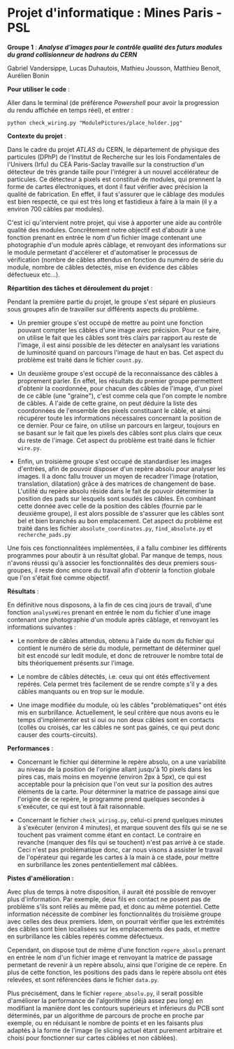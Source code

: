 # Projet d'informatique : Mines Paris - PSL

**Groupe 1** : **_Analyse d’images pour le contrôle qualité des futurs modules du grand collisionneur de hadrons du CERN_**

Gabriel Vandersippe, Lucas Duhautois, Mathieu Jousson, Matthieu Benoit, Aurélien Bonin

**Pour utiliser le code** :

Aller dans le terminal (de préférence _Powershell_ pour avoir la progression du rendu affichée en temps réel), et entrer :

```
python check_wiring.py "ModulePictures/place_holder.jpg"
```

**Contexte du projet** :

Dans le cadre du projet _ATLAS_ du CERN, le département de physique des particules (DPhP) de l'Institut de Recherche sur les lois Fondamentales de l'Univers (Irfu) du CEA Paris-Saclay travaille sur la construction d'un détecteur de très grande taille pour l'intégrer à un nouvel accélérateur de particules. Ce détecteur à pixels est constitué de modules, qui prennent la forme de cartes électroniques, et dont il faut vérifier avec précision la qualité de fabrication. En effet, il faut s'assurer que le câblage des modules est bien respecté, ce qui est très long et fastidieux à faire à la main (il y a environ 700 câbles par modules).

C'est ici qu'intervient notre projet, qui vise à apporter une aide au contrôle qualité des modules. Concrêtement notre objectif est d'aboutir à une fonction prenant en entrée le nom d'un fichier image contenant une photographie d'un module après câblage, et renvoyant des informations sur le module permetant d'accélerer et d'automatiser le processus de vérification (nombre de câbles attendus en fonction du numéro de série du module, nombre de câbles detectés, mise en évidence des câbles défectueux etc...).

**Répartition des tâches et déroulement du projet** :

Pendant la première partie du projet, le groupe s'est séparé en plusieurs sous groupes afin de travailler sur différents aspects du problème.

- Un premier groupe s'est occupé de mettre au point une fonction pouvant compter les câbles d'une image avec précision. Pour ce faire, on utilise le fait que les câbles sont très clairs par rapport au reste de l'image, il est ainsi possible de les détecter en analysant les variations de luminosité quand on parcours l'image de haut en bas. Cet aspect du problème est traité dans le fichier `count.py`.

- Un deuxième groupe s'est occupé de la reconnaissance des câbles à proprement parler. En effet, les résultats du premier groupe permettent d'obtenir la coordonnée, pour chacun des câbles de l'image, d'un pixel de ce câble (une "graine"), c'est comme cela que l'on compte le nombre de câbles. A l'aide de cette graine, on peut déduire la liste des coordonnées de l'ensemble des pixels constituant le câble, et ainsi récupérer toute les informations nécessaires concernant la position de ce dernier. Pour ce faire, on utilise un parcours en largeur, toujours en se basant sur le fait que les pixels des câbles sont plus clairs que ceux du reste de l'image. Cet aspect du problème est traité dans le fichier `wire.py`.

- Enfin, un troisième groupe s'est occupé de standardiser les images d'entrées, afin de pouvoir disposer d'un repère absolu pour analyser les images. Il a donc fallu trouver un moyen de recadrer l'image (rotation, translation, dilatation) grâce à des matrices de changement de base. L'utilité du repère absolu réside dans le fait de pouvoir déterminer la position des pads sur lesquels sont soudés les câbles. En combinant cette donnée avec celle de la position des câbles (fournie par le deuxième groupe), il est alors possible de s'assurer que les câbles sont bel et bien branchés au bon emplacement. Cet aspect du problème est traité dans les fichier `absolute_coordinates.py`, `find_absolute.py` et `recherche_pads.py`

Une fois ces fonctionnalitées implémentées, il a fallu combiner les différents programmes pour aboutir à un résultat global. Par manque de temps, nous n'avons réussi qu'à associer les fonctionnalités des deux premiers sous-groupes, il reste donc encore du travail afin d'obtenir la fonction globale que l'on s'était fixé comme objectif.

**Résultats** :

En définitive nous disposons, à la fin de ces cinq jours de travail, d'une fonction `analyseWires` prenant en entrée le nom du fichier d'une image contenant une photographie d'un module après câblage, et renvoyant les informations suivantes :

- Le nombre de câbles attendus, obtenu à l'aide du nom du fichier qui contient le numéro de série du module, permettant de déterminer quel bit est encodé sur ledit module, et donc de retrouver le nombre total de bits théoriquement présents sur l'image.

- Le nombre de câbles détectés, i.e. ceux qui ont étés effectivement repérés. Cela permet très facilement de se rendre compte s'il y a des câbles manquants ou en trop sur le module.

- Une image modifiée du module, où les câbles "problématiques" ont étés mis en surbrillance. Actuellement, le seul critère que nous avons eu le temps d'implémenter est si oui ou non deux câbles sont en contacts (collés ou croisés, car les câbles ne sont pas gainés, ce qui peut donc causer des courts-circuits).

**Performances** :

- Concernant le fichier qui détermine le repère absolu, on a une variabilité au niveau de la position de l'origine allant jusqu'à 10 pixels dans les pires cas, mais moins en moyenne (environ 2px à 5px), ce qui est acceptable pour la précision que l'on veut sur la position des autres éléments de la carte.
  Pour déterminer la matrice de passage ainsi que l'origine de ce repère, le programme prend quelques secondes à s'exécuter, ce qui est tout à fait raisonnable.

- Concernant le fichier `check_wiring.py`, celui-ci prend quelques minutes à s'exécuter (environ 4 minutes), et marque souvent des fils qui se ne se touchent pas vraiment comme étant en contact. Le contraire en revanche (manquer des fils qui se touchent) n'est pas arrivé à ce stade. Ceci n'est pas problématique donc, car nous visons à assister le travail de l'opérateur qui regarde les cartes à la main à ce stade, pour mettre en surbrillance les zones pententiellement mal câblées.

**Pistes d'amélioration :**

Avec plus de temps à notre disposition, il aurait été possible de renvoyer plus d'information. Par exemple, deux fils en contact ne posent pas de problème s'ils sont reliés au même pad, et donc au même potentiel. Cette information nécessite de combiner les fonctionnalités du troisième groupe avec celles des deux premiers. Idem, on pourrait vérifier que les extrémités des câbles sont bien localisées sur les emplacements des pads, et mettre en surbrillance les câbles repérés comme défectueux.

Cependant, on dispose tout de même d'une fonction `repere_absolu` prenant en entrée le nom d'un fichier image et renvoyant la matrice de passage permetant de revenir à un repère absolu, ainsi que l'origine de ce repère. En plus de cette fonction, les positions des pads dans le repère absolu ont étés relevées, et sont référencées dans le fichier `data.py`.

Plus précisément, dans le fichier `repere_absolu.py`, il serait possible d'améliorer la performance de l'algorithme (déjà assez peu long) en modifiant la manière dont les contours supérieurs et inférieurs du PCB sont déterminés, par un algorithme de parcours de proche en proche par exemple, ou en réduisant le nombre de points et en les faisants plus adaptés à la forme de l'image (le slicing actuel étant purement arbitraire et choisi pour fonctionner sur cartes câblées et non câblées).
